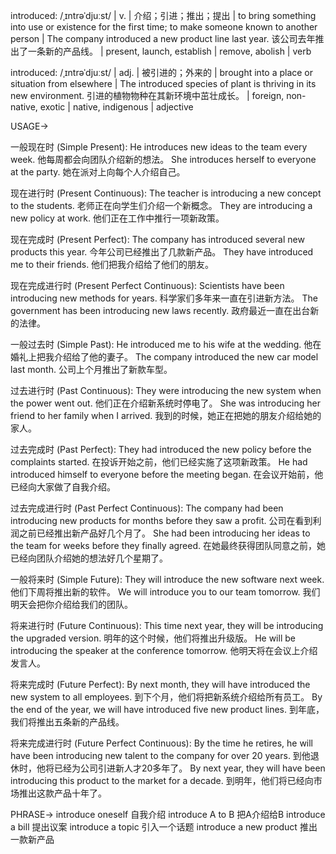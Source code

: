 introduced: /ˌɪntrəˈdjuːst/ | v. | 介绍；引进；推出；提出 | to bring something into use or existence for the first time; to make someone known to another person | The company introduced a new product line last year.  该公司去年推出了一条新的产品线。 | present, launch, establish | remove, abolish | verb

introduced: /ˌɪntrəˈdjuːst/ | adj. | 被引进的；外来的 | brought into a place or situation from elsewhere | The introduced species of plant is thriving in its new environment.  引进的植物物种在其新环境中茁壮成长。 | foreign, non-native, exotic | native, indigenous | adjective


USAGE->

一般现在时 (Simple Present):
He introduces new ideas to the team every week. 他每周都会向团队介绍新的想法。
She introduces herself to everyone at the party. 她在派对上向每个人介绍自己。

现在进行时 (Present Continuous):
The teacher is introducing a new concept to the students. 老师正在向学生们介绍一个新概念。
They are introducing a new policy at work. 他们正在工作中推行一项新政策。

现在完成时 (Present Perfect):
The company has introduced several new products this year.  今年公司已经推出了几款新产品。
They have introduced me to their friends. 他们把我介绍给了他们的朋友。

现在完成进行时 (Present Perfect Continuous):
Scientists have been introducing new methods for years. 科学家们多年来一直在引进新方法。
The government has been introducing new laws recently. 政府最近一直在出台新的法律。


一般过去时 (Simple Past):
He introduced me to his wife at the wedding. 他在婚礼上把我介绍给了他的妻子。
The company introduced the new car model last month.  公司上个月推出了新款车型。


过去进行时 (Past Continuous):
They were introducing the new system when the power went out.  他们正在介绍新系统时停电了。
She was introducing her friend to her family when I arrived. 我到的时候，她正在把她的朋友介绍给她的家人。

过去完成时 (Past Perfect):
They had introduced the new policy before the complaints started. 在投诉开始之前，他们已经实施了这项新政策。
He had introduced himself to everyone before the meeting began. 在会议开始前，他已经向大家做了自我介绍。


过去完成进行时 (Past Perfect Continuous):
The company had been introducing new products for months before they saw a profit.  公司在看到利润之前已经推出新产品好几个月了。
She had been introducing her ideas to the team for weeks before they finally agreed.  在她最终获得团队同意之前，她已经向团队介绍她的想法好几个星期了。

一般将来时 (Simple Future):
They will introduce the new software next week. 他们下周将推出新的软件。
We will introduce you to our team tomorrow.  我们明天会把你介绍给我们的团队。

将来进行时 (Future Continuous):
This time next year, they will be introducing the upgraded version.  明年的这个时候，他们将推出升级版。
He will be introducing the speaker at the conference tomorrow. 他明天将在会议上介绍发言人。

将来完成时 (Future Perfect):
By next month, they will have introduced the new system to all employees. 到下个月，他们将把新系统介绍给所有员工。
By the end of the year, we will have introduced five new product lines. 到年底，我们将推出五条新的产品线。

将来完成进行时 (Future Perfect Continuous):
By the time he retires, he will have been introducing new talent to the company for over 20 years.  到他退休时，他将已经为公司引进新人才20多年了。
By next year, they will have been introducing this product to the market for a decade. 到明年，他们将已经向市场推出这款产品十年了。


PHRASE->
introduce oneself 自我介绍
introduce A to B 把A介绍给B
introduce a bill 提出议案
introduce a topic 引入一个话题
introduce a new product 推出一款新产品
